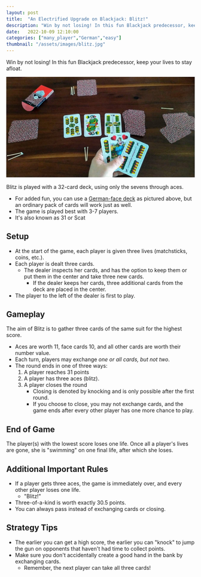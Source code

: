 ```yaml
---
layout: post
title:  "An Electrified Upgrade on Blackjack: Blitz!"
description: "Win by not losing! In this fun Blackjack predecessor, keep your lives to stay afloat."
date:   2022-10-09 12:10:00
categories: ["many_player","German","easy"]
thumbnail: "/assets/images/blitz.jpg"
---
```

Win by not losing! In this fun Blackjack predecessor, keep your lives to stay afloat.

![](/assets/images/blitz.jpg)

Blitz is played with a 32-card deck, using only the sevens through aces.
- For added fun, you can use a [German-face deck](https://www.piatnik.com/spiele/spielkarten/regionale-karten/doppeldeutsche-blitz-36-blatt) as pictured above, but an ordinary pack of cards will work just as well.
- The game is played best with 3-7 players.  
- It's also known as 31 or Scat

## Setup
- At the start of the game, each player is given three lives (matchsticks, coins, etc.).  
- Each player is dealt three cards.
  - The dealer inspects her cards, and has the option to keep them or put them in the center and take three new cards.
    - If the dealer keeps her cards, three additional cards from the deck are placed in the center.
- The player to the left of the dealer is first to play.

## Gameplay
The aim of Blitz is to gather three cards of the same suit for the highest score.
- Aces are worth 11, face cards 10, and all other cards are worth their number value.
- Each turn, players may exchange *one or all cards, but not two*.
- The round ends in one of three ways:
  1. A player reaches 31 points
  2. A player has three aces (blitz).
  3. A player closes the round 
     - Closing is denoted by knocking and is only possible after the first round.
     - If you choose to close, you may not exchange cards, and the game ends after every other player has one more chance to play.

## End of Game
The player(s) with the lowest score loses one life. Once all a player's lives are gone, she is "swimming" on one final life, after which she loses.

## Additional Important Rules
- If a player gets three aces, the game is immediately over, and every other player loses one life.
  - "Blitz!"
- Three-of-a-kind is worth exactly 30.5 points.
- You can always pass instead of exchanging cards or closing.

## Strategy Tips
- The earlier you can get a high score, the earlier you can "knock" to jump the gun on opponents that haven't had time to collect points.
- Make sure you don't accidentally create a good hand in the bank by exchanging cards.
  - Remember, the next player can take all three cards!


